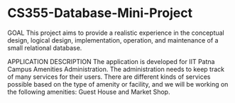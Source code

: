 # CS355-Database-Mini-Project

GOAL
This project aims to provide a realistic experience in the conceptual design, logical design, implementation, operation, and maintenance of a small relational database.

APPLICATION DESCRIPTION
The application is developed for IIT Patna Campus Amenities Administration. The administration needs to keep track of many services for their users. There are different kinds of services possible based on the type of amenity or facility, and we will be working on the following amenities: Guest House and Market Shop.


